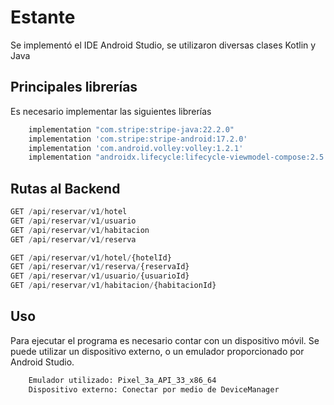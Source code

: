 # Estante

Se implementó el IDE Android Studio, se utilizaron diversas clases Kotlin y Java

## Principales librerías

Es necesario implementar las siguientes librerías

```bash
    implementation "com.stripe:stripe-java:22.2.0"
    implementation 'com.stripe:stripe-android:17.2.0'
    implementation 'com.android.volley:volley:1.2.1'
    implementation "androidx.lifecycle:lifecycle-viewmodel-compose:2.5.1"
```

## Rutas al Backend

```python
GET /api/reservar/v1/hotel
GET /api/reservar/v1/usuario
GET /api/reservar/v1/habitacion
GET /api/reservar/v1/reserva

GET /api/reservar/v1/hotel/{hotelId}
GET /api/reservar/v1/reserva/{reservaId}
GET /api/reservar/v1/usuario/{usuarioId}
GET /api/reservar/v1/habitacion/{habitacionId}
```
## Uso

Para ejecutar el programa es necesario contar con un dispositivo móvil.
Se puede utilizar un dispositivo externo, o un emulador proporcionado por Android Studio.


```bash
    Emulador utilizado: Pixel_3a_API_33_x86_64
    Dispositivo externo: Conectar por medio de DeviceManager
```
